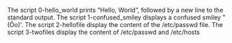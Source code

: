 The script 0-hello_world prints “Hello, World”, followed by a new line to the standard output.
The script 1-confused_smiley displays a confused smiley "(Ôo)'.
The script 2-hellofile display the content of the /etc/passwd file.
The script 3-twofiles display the content of /etc/passwd and /etc/hosts
